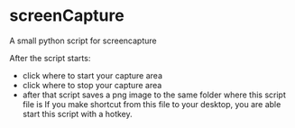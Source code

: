 # screenCapture
A small python script for screencapture

After the script starts:
* click where to  start your capture area
* click where to  stop your capture area
* after that script saves a png image to the same folder where this script file is
If you make shortcut from this file to your desktop, you are able start this script with a hotkey.
